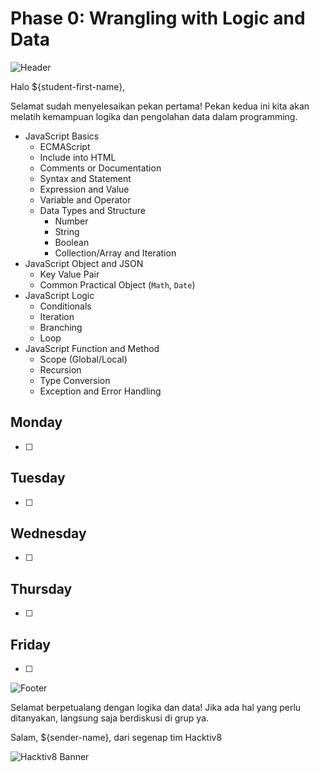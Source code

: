 # Phase 0: Wrangling with Logic and Data

![Header](images/header.png)

Halo ${student-first-name},

Selamat sudah menyelesaikan pekan pertama! Pekan kedua ini kita akan melatih kemampuan logika dan pengolahan data dalam programming.

- JavaScript Basics
  - ECMAScript
  - Include into HTML
  - Comments or Documentation
  - Syntax and Statement
  - Expression and Value
  - Variable and Operator
  - Data Types and Structure
    - Number
    - String
    - Boolean
    - Collection/Array and Iteration
- JavaScript Object and JSON
  - Key Value Pair
  - Common Practical Object (`Math`, `Date`)
- JavaScript Logic
  - Conditionals
  - Iteration
  - Branching
  - Loop
- JavaScript Function and Method
  - Scope (Global/Local)
  - Recursion
  - Type Conversion
  - Exception and Error Handling

## Monday

- [ ] 

## Tuesday

- [ ] 

## Wednesday

- [ ] 

## Thursday

- [ ] 

## Friday

- [ ] 

![Footer](images/footer.png)

Selamat berpetualang dengan logika dan data!
Jika ada hal yang perlu ditanyakan, langsung saja berdiskusi di grup ya.

Salam,
${sender-name}, dari segenap tim Hacktiv8

![Hacktiv8 Banner](images/hacktiv8-banner.png)
